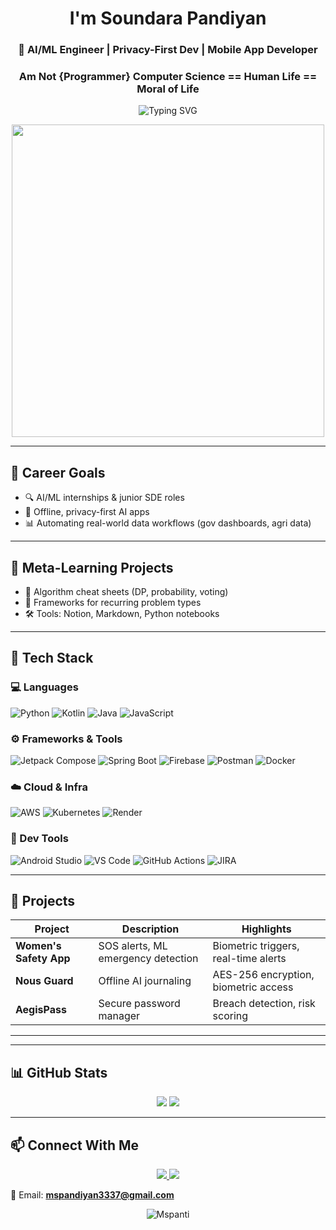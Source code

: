 <h1 align="center"> I'm Soundara Pandiyan</h1>
<h3 align="center">🚀 AI/ML Engineer | Privacy-First Dev | Mobile App Developer </h3>
<h3 align="center"> Am Not {Programmer} Computer Science == Human Life  == Moral of Life  </h3>

<p align="center">
  <img src="https://readme-typing-svg.demolab.com?font=Fira+Code&weight=500&size=24&pause=1000&color=00F7FF&center=true&vCenter=true&width=600&lines=வணக்கம்+நான்+சௌந்தரா+பாண்டியன்;AI%2FML+Engineer+%7C+Privacy-First+Dev;AgriTude+Hackathon+Lead+🚀;Python+%7C+Selenium+%7C+Firebase+%7C+Docker+%7C+Postman" alt="Typing SVG" />
</p>

<p align="center">
  <img src="https://github.com/Anmol-Baranwal/Cool-GIFs-For-GitHub/blob/main/Assets/Coding%20Vibe.gif?raw=true" width="500"/>
</p>

---

## 🎯 Career Goals

- 🔍 AI/ML internships & junior SDE roles  
- 🧠 Offline, privacy-first AI apps  
- 📊 Automating real-world data workflows (gov dashboards, agri data)

---

## 🧪 Meta-Learning Projects

- 📘 Algorithm cheat sheets (DP, probability, voting)  
- 🧠 Frameworks for recurring problem types  
- 🛠️ Tools: Notion, Markdown, Python notebooks

---

## 🧰 Tech Stack

### 💻 Languages  
![Python](https://img.shields.io/badge/Python-FFD43B?style=for-the-badge&logo=python&logoColor=blue)
![Kotlin](https://img.shields.io/badge/Kotlin-7F52FF?style=for-the-badge&logo=kotlin&logoColor=white)
![Java](https://img.shields.io/badge/Java-ED8B00?style=for-the-badge&logo=openjdk&logoColor=white)
![JavaScript](https://img.shields.io/badge/JavaScript-F7DF1E?style=for-the-badge&logo=javascript&logoColor=black)

### ⚙️ Frameworks & Tools  
![Jetpack Compose](https://img.shields.io/badge/Jetpack_Compose-4285F4?style=for-the-badge&logo=jetpackcompose&logoColor=white)
![Spring Boot](https://img.shields.io/badge/Spring_Boot-6DB33F?style=for-the-badge&logo=springboot&logoColor=white)
![Firebase](https://img.shields.io/badge/Firebase-FFCA28?style=for-the-badge&logo=firebase&logoColor=black)
![Postman](https://img.shields.io/badge/Postman-FF6C37?style=for-the-badge&logo=postman&logoColor=white)
![Docker](https://img.shields.io/badge/Docker-2496ED?style=for-the-badge&logo=docker&logoColor=white)

### ☁️ Cloud & Infra  
![AWS](https://img.shields.io/badge/AWS-232F3E?style=for-the-badge&logo=amazonaws&logoColor=white)
![Kubernetes](https://img.shields.io/badge/Kubernetes-326CE5?style=for-the-badge&logo=kubernetes&logoColor=white)
![Render](https://img.shields.io/badge/Render-46E3B7?style=for-the-badge&logo=render&logoColor=black)

### 🧠 Dev Tools  
![Android Studio](https://img.shields.io/badge/Android_Studio-3DDC84?style=for-the-badge&logo=androidstudio&logoColor=white)
![VS Code](https://img.shields.io/badge/VS_Code-007ACC?style=for-the-badge&logo=visualstudiocode&logoColor=white)
![GitHub Actions](https://img.shields.io/badge/GitHub_Actions-2088FF?style=for-the-badge&logo=githubactions&logoColor=white)
![JIRA](https://img.shields.io/badge/JIRA-0052CC?style=for-the-badge&logo=jira&logoColor=white)

---

## 📱 Projects

| Project | Description | Highlights |
|--------|-------------|------------|
| **Women's Safety App** | SOS alerts, ML emergency detection | Biometric triggers, real-time alerts |
| **Nous Guard** | Offline AI journaling | AES-256 encryption, biometric access |
| **AegisPass** | Secure password manager | Breach detection, risk scoring |

---



---

## 📊 GitHub Stats

<p align="center">
  <img src="https://github-readme-stats.vercel.app/api?username=Mspanti&show_icons=true&theme=radical" />
  <img src="https://github-readme-streak-stats.herokuapp.com/?user=Mspanti&theme=radical" />
</p>

---

## 📫 Connect With Me

<p align="center">
  <a href="https://www.linkedin.com/in/soundara-pant">
    <img src="https://img.shields.io/badge/LinkedIn-0077B5?style=for-the-badge&logo=linkedin&logoColor=white" />
  </a>
  <a href="https://soundar-portfolio-sde.onrender.com/">
    <img src="https://img.shields.io/badge/Portfolio-000000?style=for-the-badge&logo=firefox&logoColor=white" />
  </a>
</p>

📧 Email: **mspandiyan3337@gmail.com**

<p align="center">
  <img src="https://komarev.com/ghpvc/?username=Mspanti&label=Profile%20views&color=0e75b6&style=flat" alt="Mspanti" />
 

</p>

